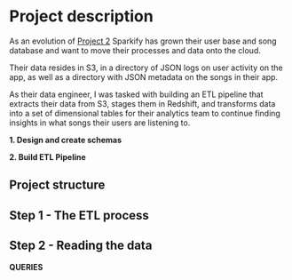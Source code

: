 # Project description
As an evolution of [Project 2](https://github.com/hedcler/udacity-dataengineer-project2) Sparkify has grown their user base and song database and want to move their processes and data onto the cloud.

Their data resides in S3, in a directory of JSON logs on user activity on the app, as well as a directory with JSON metadata on the songs in their app.

As their data engineer, I was tasked with building an ETL pipeline that extracts their data from S3, stages them in Redshift, and transforms data into a set of dimensional tables for their analytics team to continue finding insights in what songs their users are listening to.

**1. Design and create schemas**

**2. Build ETL Pipeline**

## Project structure



## Step 1 - The ETL process



## Step 2 - Reading the data



**QUERIES**

